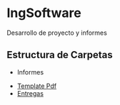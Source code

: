 # IngSoftware
Desarrollo de proyecto y informes

## Estructura de Carpetas
 - Informes
  * [Template Pdf](Informes/Template)
  * [Entregas](Informes/Entregas)
